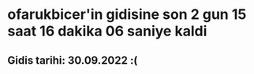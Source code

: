 # ofarukbicer'in gidisine son 2 gun 15 saat 16 dakika 06 saniye kaldi

## Gidis tarihi: 30.09.2022 :(